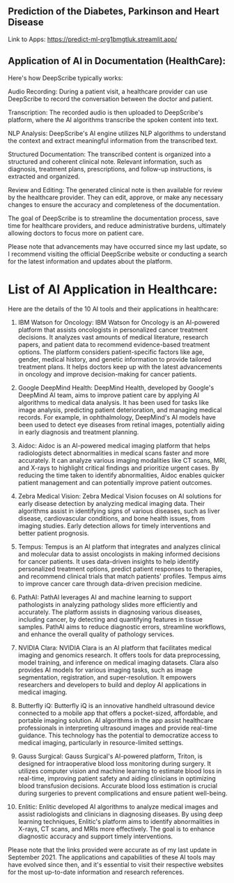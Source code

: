 ## Prediction of the Diabetes, Parkinson and Heart Disease
Link to Apps: https://predict-ml-prg1bmgtluk.streamlit.app/

## Application of AI in Documentation (HealthCare):
Here's how DeepScribe typically works:

Audio Recording: During a patient visit, a healthcare provider can use DeepScribe to record the conversation between the doctor and patient.

Transcription: The recorded audio is then uploaded to DeepScribe's platform, where the AI algorithms transcribe the spoken content into text.

NLP Analysis: DeepScribe's AI engine utilizes NLP algorithms to understand the context and extract meaningful information from the transcribed text.

Structured Documentation: The transcribed content is organized into a structured and coherent clinical note. Relevant information, such as diagnosis, treatment plans, prescriptions, and follow-up instructions, is extracted and organized.

Review and Editing: The generated clinical note is then available for review by the healthcare provider. They can edit, approve, or make any necessary changes to ensure the accuracy and completeness of the documentation.

The goal of DeepScribe is to streamline the documentation process, save time for healthcare providers, and reduce administrative burdens, ultimately allowing doctors to focus more on patient care.

Please note that advancements may have occurred since my last update, so I recommend visiting the official DeepScribe website or conducting a search for the latest information and updates about the platform.

# List of AI Application in Healthcare:
Here are the details of the 10 AI tools and their applications in healthcare:

1. IBM Watson for Oncology:
IBM Watson for Oncology is an AI-powered platform that assists oncologists in personalized cancer treatment decisions. It analyzes vast amounts of medical literature, research papers, and patient data to recommend evidence-based treatment options. The platform considers patient-specific factors like age, gender, medical history, and genetic information to provide tailored treatment plans. It helps doctors keep up with the latest advancements in oncology and improve decision-making for cancer patients.

2. Google DeepMind Health:
DeepMind Health, developed by Google's DeepMind AI team, aims to improve patient care by applying AI algorithms to medical data analysis. It has been used for tasks like image analysis, predicting patient deterioration, and managing medical records. For example, in ophthalmology, DeepMind's AI models have been used to detect eye diseases from retinal images, potentially aiding in early diagnosis and treatment planning.

3. Aidoc:
Aidoc is an AI-powered medical imaging platform that helps radiologists detect abnormalities in medical scans faster and more accurately. It can analyze various imaging modalities like CT scans, MRI, and X-rays to highlight critical findings and prioritize urgent cases. By reducing the time taken to identify abnormalities, Aidoc enables quicker patient management and can potentially improve patient outcomes.

4. Zebra Medical Vision:
Zebra Medical Vision focuses on AI solutions for early disease detection by analyzing medical imaging data. Their algorithms assist in identifying signs of various diseases, such as liver disease, cardiovascular conditions, and bone health issues, from imaging studies. Early detection allows for timely interventions and better patient prognosis.

5. Tempus:
Tempus is an AI platform that integrates and analyzes clinical and molecular data to assist oncologists in making informed decisions for cancer patients. It uses data-driven insights to help identify personalized treatment options, predict patient responses to therapies, and recommend clinical trials that match patients' profiles. Tempus aims to improve cancer care through data-driven precision medicine.

6. PathAI:
PathAI leverages AI and machine learning to support pathologists in analyzing pathology slides more efficiently and accurately. The platform assists in diagnosing various diseases, including cancer, by detecting and quantifying features in tissue samples. PathAI aims to reduce diagnostic errors, streamline workflows, and enhance the overall quality of pathology services.

7. NVIDIA Clara:
NVIDIA Clara is an AI platform that facilitates medical imaging and genomics research. It offers tools for data preprocessing, model training, and inference on medical imaging datasets. Clara also provides AI models for various imaging tasks, such as image segmentation, registration, and super-resolution. It empowers researchers and developers to build and deploy AI applications in medical imaging.

8. Butterfly iQ:
Butterfly iQ is an innovative handheld ultrasound device connected to a mobile app that offers a pocket-sized, affordable, and portable imaging solution. AI algorithms in the app assist healthcare professionals in interpreting ultrasound images and provide real-time guidance. This technology has the potential to democratize access to medical imaging, particularly in resource-limited settings.

9. Gauss Surgical:
Gauss Surgical's AI-powered platform, Triton, is designed for intraoperative blood loss monitoring during surgery. It utilizes computer vision and machine learning to estimate blood loss in real-time, improving patient safety and aiding clinicians in optimizing blood transfusion decisions. Accurate blood loss estimation is crucial during surgeries to prevent complications and ensure patient well-being.

10. Enlitic:
Enlitic developed AI algorithms to analyze medical images and assist radiologists and clinicians in diagnosing diseases. By using deep learning techniques, Enlitic's platform aims to identify abnormalities in X-rays, CT scans, and MRIs more effectively. The goal is to enhance diagnostic accuracy and support timely interventions.

Please note that the links provided were accurate as of my last update in September 2021. The applications and capabilities of these AI tools may have evolved since then, and it's essential to visit their respective websites for the most up-to-date information and research references.
